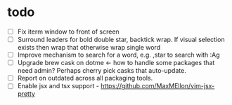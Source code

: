# todo

- [ ] Fix iterm window to front of screen
- [ ] Surround leaders for bold double star, backtick wrap. If visual selection
  exists then wrap that otherwise wrap single word
- [ ] Improve mechanism to search for a word, e.g. ,star to search with :Ag
- [ ] Upgrade brew cask on dotme <- how to handle some packages that need admin?
  Perhaps cherry pick casks that auto-update.
- [ ] Report on outdated across all packaging tools.
- [ ] Enable jsx and tsx support - <https://github.com/MaxMEllon/vim-jsx-pretty>
